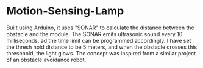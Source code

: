 # Motion-Sensing-Lamp
Built using Arduino, it uses "SONAR" to calculate the distance between the obstacle and the module. The SONAR emits ultrasonic sound every 10 milliseconds, ad the time limit can be programmed accordingly.
I have set the thresh hold distance to be 5 meters, and when the obstacle crosses this threshhold, the light glows.
The concept was inspired from a similar project of an obstacle avoidance robot.
